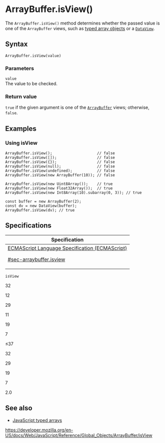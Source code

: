 # ArrayBuffer.isView()

The `ArrayBuffer.isView()` method determines whether the passed value is one of the `ArrayBuffer` views, such as [typed array objects](../typedarray) or a [`DataView`](../dataview).

## Syntax

    ArrayBuffer.isView(value)

### Parameters

`value`  
The value to be checked.

### Return value

`true` if the given argument is one of the [`ArrayBuffer`](../arraybuffer) views; otherwise, `false`.

## Examples

### Using isView

    ArrayBuffer.isView();                    // false
    ArrayBuffer.isView([]);                  // false
    ArrayBuffer.isView({});                  // false
    ArrayBuffer.isView(null);                // false
    ArrayBuffer.isView(undefined);           // false
    ArrayBuffer.isView(new ArrayBuffer(10)); // false

    ArrayBuffer.isView(new Uint8Array());    // true
    ArrayBuffer.isView(new Float32Array());  // true
    ArrayBuffer.isView(new Int8Array(10).subarray(0, 3)); // true

    const buffer = new ArrayBuffer(2);
    const dv = new DataView(buffer);
    ArrayBuffer.isView(dv); // true

## Specifications

<table>
<thead>
<tr class="header">
<th>Specification</th>
</tr>
</thead>
<tbody>
<tr class="odd">
<td>
<a href="https://tc39.es/ecma262/#sec-arraybuffer.isview">ECMAScript Language Specification (ECMAScript) 
<br/>

<span class="small">#sec-arraybuffer.isview</span>
</a>
</td>
</tr>
</tbody>
</table>

`isView`

32

12

29

11

19

7

≤37

32

29

19

7

2.0

## See also

-   [JavaScript typed arrays](https://developer.mozilla.org/en-US/docs/Web/JavaScript/Typed_arrays)

<a href="https://developer.mozilla.org/en-US/docs/Web/JavaScript/Reference/Global_Objects/ArrayBuffer/isView" class="_attribution-link">https://developer.mozilla.org/en-US/docs/Web/JavaScript/Reference/Global_Objects/ArrayBuffer/isView</a>
